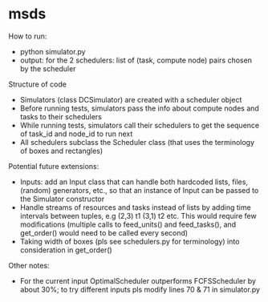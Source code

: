# msds
How to run:
- python simulator.py
- output: for the 2 schedulers: list of (task, compute node) pairs chosen by the scheduler

Structure of code
- Simulators (class DCSimulator) are created with a scheduler object
- Before running tests, simulators pass the info about compute nodes and tasks to their schedulers
- While running tests, simulators call their schedulers to get the sequence of task_id and node_id to run next
- All schedulers subclass the Scheduler class (that uses the terminology of boxes and rectangles)

Potential future extensions:
- Inputs: add an Input class that can handle both hardcoded lists, files, (random) generators, etc., so that an instance of Input can be passed to the Simulator constructor
- Handle streams of resources and tasks instead of lists by adding time intervals between tuples, e.g (2,3) t1 (3,1) t2 etc. This would require few modifications (multiple calls to feed_units() and feed_tasks(), and get_order() would need to be called every second)
- Taking width of boxes (pls see schedulers.py for terminology) into consideration in get_order()

Other notes:
- For the current input OptimalScheduler outperforms FCFSScheduler by about 30%; to try different inputs pls modify lines 70 & 71 in simulator.py
